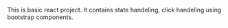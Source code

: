 This is basic react project.
It contains state handeling, click handeling using bootstrap components.
